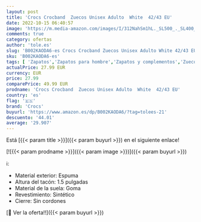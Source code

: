 ```yaml
---
layout: post
title: 'Crocs Crocband  Zuecos Unisex Adulto  White  42/43 EU'
date: 2022-10-15 06:40:57
image: 'https://m.media-amazon.com/images/I/312NahSm1hL._SL500_._SL400_.jpg'
comments: true
category: ofertas
author: 'tole.es'
slug: 'B002KAODA6-es Crocs Crocband Zuecos Unisex Adulto White 42/43 EU'
sku: 'B002KAODA6-es'
tags: [ 'Zapatos','Zapatos para hombre','Zapatos y complementos','Zuecos y mules para hombre','crocs','zuecos','🇪🇸', ]
actualPrice: 27.99 EUR
currency: EUR
price: 27.99
comparePrice: 49.99 EUR
prodname: 'Crocs Crocband  Zuecos Unisex Adulto  White  42/43 EU'
country: 'es'
flag: '🇪🇸'
brand: 'Crocs'
buyurl: 'https://www.amazon.es/dp/B002KAODA6/?tag=tolees-21'
descuento: '44.01'
average: '29.907'
---
```


Está [{{< param title >}}]({{< param buyurl >}}) en el siguiente enlace!

[![{{< param prodname >}}]({{< param image >}})]({{< param buyurl >}})

ℹ️:

- Material exterior: Espuma
- Altura del tacón: 1.5 pulgadas
- Material de la suela: Goma
- Revestimiento: Sintético
- Cierre: Sin cordones

[🛒 Ver la oferta!!]({{< param buyurl >}})
